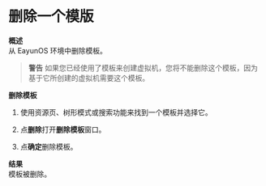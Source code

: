 # 删除一个模版

**概述**<br/>
从 EayunOS 环境中删除模板。

> **警告**
> 如果您已经使用了模板来创建虚拟机，您将不能删除这个模板，因为基于它所创建的虚拟机需要这个模板。

**删除模板**
1. 使用资源页、树形模式或搜索功能来找到一个模板并选择它。

2. 点**删除**打开**删除模板**窗口。

3. 点**确定**删除模板。

**结果**<br/>
模板被删除。
